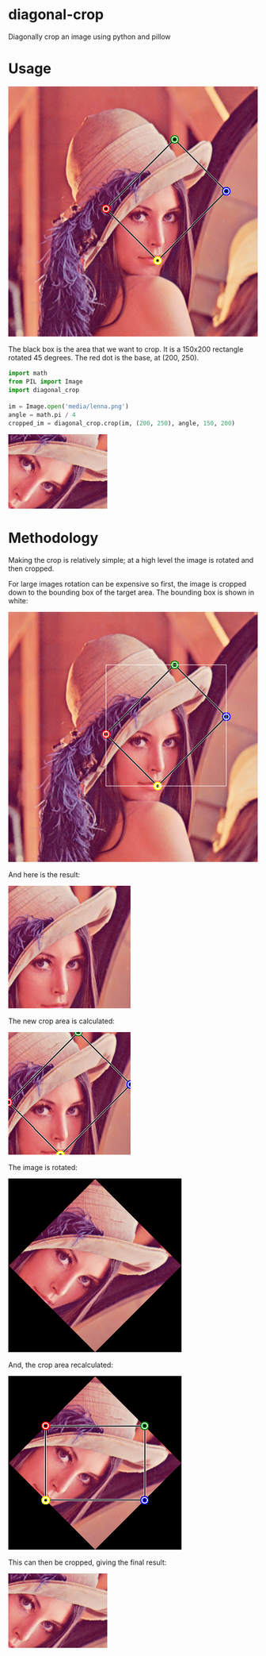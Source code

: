 # diagonal-crop
Diagonally crop an image using python and pillow

# Usage

![Alt Text](media/lenna-crop-area.png?raw=true "Title")

The black box is the area that we want to crop.  It is a 150x200 rectangle rotated 45 degrees.  The red dot is the base, at (200, 250).

```python
import math
from PIL import Image
import diagonal_crop

im = Image.open('media/lenna.png')
angle = math.pi / 4
cropped_im = diagonal_crop.crop(im, (200, 250), angle, 150, 200)
```

![Alt Text](media/output.png?raw=true "Title")

# Methodology

Making the crop is relatively simple; at a high level the image is
rotated and then cropped.

For large images rotation can be expensive
so first, the image is cropped down to the bounding box of the target
area. The bounding box is shown in white:

![Alt Text](media/lenna-bounding-box.png?raw=true "Title")

And here is the result:

![Alt Text](media/bounding-box.png?raw=true "Title")

The new crop area is calculated:

![Alt Text](media/bounding-box-crop-area.png?raw=true "Title")

The image is rotated:

![Alt Text](media/rotated.png?raw=true "Title")

And, the crop area recalculated:

![Alt Text](media/rotated-crop-area.png?raw=true "Title")

This can then be cropped, giving the final result:

![Alt Text](media/output.png?raw=true "Title")
